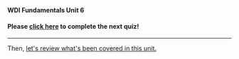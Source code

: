 **WDI Fundamentals Unit 6**

#### Please [click here](https://ga-immersives.typeform.com/to/CCnUkk) to complete the next quiz!

---

Then, [let's review what's been covered in this unit.](11_cheatsheet.md)
